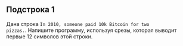 ## Подстрока 1

Дана строка <code>In 2010, someone paid 10k Bitcoin for two pizzas.</code>.
Напишите программу, используя срезы, которая выводит первые 12 символов этой строки.